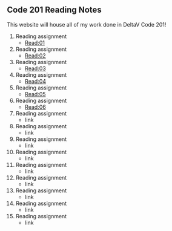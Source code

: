 ## Code 201 Reading Notes

This website will house all of my work done in DeltaV Code 201!

1. Reading assignment
    - [Read:01](class-01.md)
2. Reading assignment
    - [Read:02](class-02.md)
3. Reading assignment
    - [Read:03](class-03.md)
4. Reading assignment
    - [Read:04](class-04.md)
5. Reading assignment
    - [Read:05](class-05.md)
6. Reading assignment
    - [Read:06](class-06.md)
7. Reading assignment
    - link
8. Reading assignment
    - link
9. Reading assignment
    - link
10. Reading assignment
    - link
11. Reading assignment
    - link
12. Reading assignment
    - link
13. Reading assignment
    - link
14. Reading assignment
    - link
15. Reading assignment
    - link

